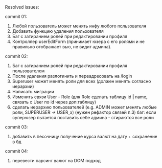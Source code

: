 Resolved issues:<br>

commit 01:
1) Любой пользователь может менять инфу любого пользователя
2) Добавить функцию удаления пользователя
3) Баг с затиранием ролей при редактировании профиля
4) Контроллер userEditForm (принимает юзера с его ролями и не правильно отображает вью, не видит админа).<br>

commit 02:
1) Баг с затиранием ролей при редактировании профиля пользователем
2) После удаления разлогинить и переадресовать на /login
3) Superuser может менять роли для всех (должен менять согласно иерархии)
4) Написать миграции
5) Изменить связи User - Role (для Role сделать таблицу id | name, связать c User по id через доп.таблицу)
6) сделать иерархию пользователей (e.g. ADMIN может менять любые роли, SUPERUSER -> USER_x) (нужен рефактор связей п.3)
   баг: если суперюзер пытается поставить себе админа - стираются все роли

commit 03:
1) добавить в песочницу получение курса валют на дату + сохранение в бд

commit 04:
1) перевести парсинг валют на DOM подход